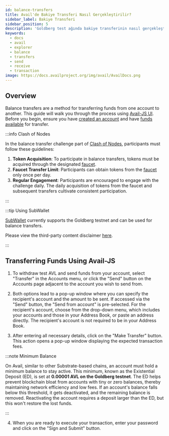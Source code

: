 ```yaml
---
id: balance-transfers
title: Avail'de Bakiye Transferi Nasıl Gerçekleştirilir?
sidebar_label: Bakiye Transferi
sidebar_position: 5
description: 'Goldberg test ağında bakiye transferinin nasıl gerçekleştirileceğini öğrenin.'
keywords:
  - docs
  - avail
  - explorer
  - balance
  - transfers
  - send
  - receive
  - transaction
image: https://docs.availproject.org/img/avail/AvailDocs.png
---
```



## Overview

Balance transfers are a method for transferring funds from one account to another. This guide will walk you through the process using [<ins>Avail-JS UI</ins>](https://goldberg.avail.tools/). Before you begin, ensure you have [<ins>created an account</ins>](/about/accounts) and have [<ins>funds available</ins>](/about/faucet) for transfer.

:::info Clash of Nodes

In the balance transfer challenge part of [<ins>Clash of Nodes</ins>](/category/clash-of-nodes/), participants must follow these guidelines:

1. **Token Acquisition**: To participate in balance transfers, tokens must be acquired through the designated [<ins>faucet</ins>](/about/faucet).
2. **Faucet Transfer Limit**: Participants can obtain tokens from the [<ins>faucet</ins>](/about/faucet) only once per day.
3. **Regular Engagement**: Participants are encouraged to engage with the challenge daily. The daily acquisition of tokens from the faucet and subsequent transfers cultivate consistent participation.

:::

:::tip Using SubWallet

[<ins>SubWallet</ins>](https://www.subwallet.app/) currently supports the Goldberg testnet and can be used for balance transfers.

Please view the third-party content disclaimer [<ins>here</ins>](https://github.com/availproject/availproject.github.io/blob/main/CONTENT_DISCLAIMER.md).

:::

## Transferring Funds Using Avail-JS

1. To withdraw test AVL and send funds from your account, select "Transfer" in the Accounts menu, or click the "Send" button on the Accounts page adjacent to the account you wish to send from.

2. Both options lead to a pop-up window where you can specify the recipient's account and the amount to be sent. If accessed via the "Send" button, the "Send from account" is pre-selected. For the recipient's account, choose from the drop-down menu, which includes your accounts and those in your Address Book, or paste an address directly. The recipient's account is not required to be in your Address Book.

3. After entering all necessary details, click on the "Make Transfer" button. This action opens a pop-up window displaying the expected transaction fees.

:::note Minimum Balance

On Avail, similar to other Substrate-based chains, an account must hold a minimum balance to stay active. This minimum, known as the Existential Deposit (ED), is set at **0.00001 AVL on the Goldberg testnet**. The ED helps prevent blockchain bloat from accounts with tiny or zero balances, thereby maintaining network efficiency and low fees. If an account's balance falls below this threshold, it gets deactivated, and the remaining balance is removed. Reactivating the account requires a deposit larger than the ED, but this won't restore the lost funds.

:::

4. When you are ready to execute your transaction, enter your password and click on the "Sign and Submit" button.